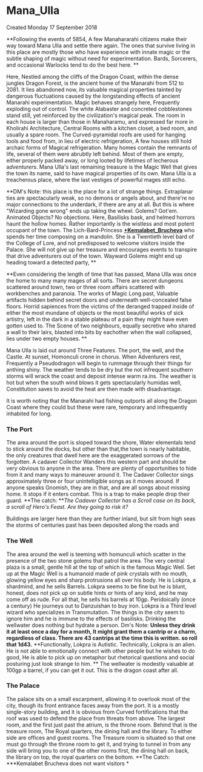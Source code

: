 # Mana_Ulla
Created Monday 17 September 2018

**Following the events of 5854, A few Manahararahi citizens make their way toward Mana Ulla and settle there again. The ones that survive living in this place are mostly those who have experience with innate magic or the subtle shaping of magic without need for experimentation. Bards, Sorcerers, and occasional Warlocks tend to do the best here. **

Here, Nestled among the cliffs of the Dragon Coast, within the dense jungles Dragon Forest, is the ancient home of the Manarahi from 512 to 2081. It lies abandoned now, its valuable magical properties tainted by dangerous fluctuations caused by the longstanding effects of ancient Manarahi experimentation. Magic behaves strangely here, Frequently exploding out of control. The white Alabaster and concreted cobblestones stand still, yet reinforced by the civilization's magical peak. The room in each house is larger than those in Manaharamu, and expressed far more in Kholirahi Architecture, Central Rooms with a kitchen closet, a bed room, and usually a spare room. The Curved-pyramidal roofs are used for hanging tools and food from, in lieu of electric refrigeration, A few houses still hold archaic forms of Magical refrigeration. Many homes contain the remnants of life, several of them were abrubtly left behind. Most of them are empty, either properly packed away, or long looted by lifetimes of lecherous a*dventurers*. Mana Ulla's last remaining treasure is the Magic Well that gives the town its name, said to have magical properties of its own. Mana Ulla is a treacherous place, where the last vestiges of powerful mages still echo. 
	
**DM's Note: this place is the place for a lot of strange things. Extraplanar ties are spectacularly weak, so no demons or angels about, and there're no major connections to the underdark, if there are any at all. But this is where "Wizarding gone wrong" ends up taking the wheel. Golems? Got'em. Animated Objects? No objections. Here, Basilisks bask, and helmed horrors haunt the hollow homes. Rather importantly is the wistless and most potent occupant of the town. The Lich-Bard-Princess	**[+Kemalabet_Brucheva](./Mana_Ulla/Kemalabet_Brucheva.markdown)** who spends her time composing on a mandolin. She is a Twentieth level bard of the College of Lore, and not predisposed to welcome visitors inside the Palace. She will not give up her treasure and encourages events to transpire that drive adventurers out of the town. Wayward Golems might end up heading toward a detected party, **
		
**Even considering the length of time that has passed, Mana Ulla was once the home to many many mages of all sorts. There are secret dungeons scattered around town, two or three room affairs scattered with workbenches and paranoia. The works of Magic Long past, Valuable artifacts hidden behind secret doors and underneath well-concealed false floors. Horrid sapiences from the victims of the deranged trapped inside of either the most mundane of objects or the most beautiful works of sick artistry, left in the dark in a stable plateau of a pain they might have even gotten used to. The Scene of two neighbours, equally secretive who shared a wall to their lairs, blasted into bits by eachother when the wall collapsed, lies under two empty houses. **
		
Mana Ulla is laid out  around Three Features. The port, the well, and the Castle. At sunset, Homonculi crone in chorus. When Adventurers rest, Frequently a Pseudodragon will begin to rummage through their things for anthing shiny. The weather tends to be dry but the not infrequent southern storms will wrack the coast and deposit intense warm ra.ins. The weather is hot but when the south wind blows it gets spectacularly humidas well, Constitution saves to avoid the heat are then made with disadvantage.  
	
It is worth noting that the Manarahi had fishing outports all along the Dragon Coast where they could but these were rare, temporary and infrequently inhabited for long.
	

### The Port
The area around the port is sloped toward the shore, Water elementals tend to stick around the docks, but other than that,the town is nearly habitable, the only creatures that dwell here are the exaggerated sorrows of the forgotten. A cadaver Collector Wanders this western part and should be very obvious to anyone in the area. There are plenty of opportunities to hide from it and many ways to maneuver around it. The Cadaver Collector sings approximately three or four unintelligible songs as it moves around. If anyone speaks Gnomish, they are in that, and are all songs about missing home. It stops if it enters combat. This is a trap to make people drop their guard. **The catch: ***The Cadaver Collector has a Scroll case on its back, a scroll of Hero's Feast. Are they going to risk it?*
		
Buildings are larger here than they are further inland, but silt from high seas the storms of centuries past has been deposited along the roads and 


### The Well
The area around the well is teeming with homunculi which scatter in the presence of the two stone golems that patrol the area. The very central plaza is a small, gentle hill at the top of which is the famous Magic Well. Set up at the Magic Well is a humanoid made of pink crystals with no mouth, glowing yellow eyes and sharp protrusions all over his body. He is Lokpra, a shardmind, and he sells Barrels. Lokpra seems to be fine but he is blunt, honest, does not pick up on subtle hints or hints of any kind, and he may come off as rude. For all that, he sells his barrels at 10gp. Peridoically (once a century) He journeys out to Danzuishan to buy iron. Lokpra is a Third level wizard who specializes in Transmutation. The things in the city seem to ignore him and he is immune to the effects of basilisks. Drinking the wellwater does nothing but hydrate a person. 
Dm's Note: **Unless they drink it at least once a day for a month, It might grant them a cantrip or a charm, regardless of class. There are 43 cantrips at the time this is written. so roll that 1d43.**
**Functionally, Lokpra is Autistic. Technically, Lokpra is an alien. He is not able to emotionally connect with other people but he wishes to do good, He is able to pick up on metaphor but rhetorical questions and social posturing just look strange to him.  **
The wellwater is modestly valuable at 100gp a barrel, if you can get it out. This is the dragon coast after all.
	

### The Palace
The palace sits on a small escarpment, allowing it to overlook most of the city, though its front entrance faces away from the port. It is a mostly single-story building, and it is obvious from Curved fortifications that the roof was used to defend the place from threats from above. The largest room, and the first just past the atrium, is the throne room. Behind that is the treasure room, The Royal quarters, the dining hall and the library. To either side are offices and guest rooms. The Treasure room is situated so that one must go through the throne room to get it, and trying to tunnel in from any side will  bring you to one of the other rooms first, the dining hall on back, the library on top, the royal quarters on the bottom.  **The Catch: ***Kemalabet Brucheva does not want visitors *
	





